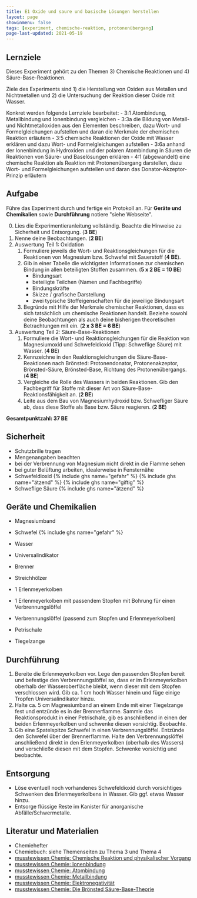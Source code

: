 ```yaml
---
title: E1 Oxide und saure und basische Lösungen herstellen
layout: page
showinmenu: false
tags: [experiment, chemische-reaktion, protonenübergang]
page-last-updated: 2021-05-19
---
```


## Lernziele

Dieses Experiment gehört zu den Themen 3) Chemische Reaktionen und 4) Säure-Base-Reaktionen.

Ziele des Experiments sind 1) die Herstellung von Oxiden aus Metallen und Nichtmetallen und 2) die Untersuchung der Reaktion dieser Oxide mit Wasser.

Konkret werden folgende Lernziele bearbeitet:
	- 3:1 Atombindung, Metallbindung und Ionenbindung vergleichen
	- 3:3a die Bildung von Metall- und Nichtmetalloxiden aus den Elementen beschreiben, dazu Wort- und Formelgleichungen aufstellen und daran die Merkmale der chemischen Reaktion erläutern
	- 3:5 chemische Reaktionen der Oxide mit Wasser erklären und dazu Wort- und Formelgleichungen aufstellen
	- 3:6a anhand der Ionenbindung in Hydroxiden und der polaren Atombindung in Säuren die Reaktionen von Säure- und Baselösungen erklären
	- 4:1 (abgewandelt) eine chemische Reaktion als Reaktion mit Protonenübergang darstellen, dazu Wort- und Formelgleichungen aufstellen und daran das Donator-Akzeptor-Prinzip erläutern

## Aufgabe

Führe das Experiment durch und fertige ein Protokoll an. Für **Geräte und Chemikalien** sowie **Durchführung** notiere "siehe Webseite".

0. Lies die Experimentieranleitung vollständig. Beachte die Hinweise zu Sicherheit und Entsorgung. (**3 BE**)
1. Nenne deine Beobachtungen. (**2 BE**)
2. Auswertung Teil 1: Oxidation
	1. Formuliere jeweils die Wort- und Reaktionsgleichungen für die Reaktionen von Magnesium bzw. Schwefel mit Sauerstoff (**4 BE**).
	2. Gib in einer Tabelle die wichtigsten Informationen zur chemischen Bindung in allen beteiligten Stoffen zusammen. (**5 x 2 BE = 10 BE**)
		- Bindungsart
		- beteiligte Teilchen (Namen und Fachbegriffe)
		- Bindungskräfte
		- Skizze / grafische Darstellung
		- zwei typische Stoffeigenschaften für die jeweilige Bindungsart
	3. Begründe mit Hilfe der Merkmale chemischer Reaktionen, dass es sich tatsächlich um chemische Reaktionen handelt. Beziehe sowohl deine Beobachtungen als auch deine bisherigen theoretischen Betrachtungen mit ein. (**2 x 3 BE = 6 BE**)
3. Auswertung Teil 2: Säure-Base-Reaktionen
	1. Formuliere die Wort- und Reaktionsgleichungen für die Reaktion von Magnesiumoxid und Schwefeldioxid (Tipp: Schweflige Säure) mit Wasser. (**4 BE**)
	2. Kennzeichne in den Reaktionsgleichungen die Säure-Base-Reaktionen nach Brönsted: Protonendonator, Protonenakzeptor, Brönsted-Säure, Brönsted-Base, Richtung des Protonenübergangs. (**4 BE**)
	3. Vergleiche die Rolle des Wassers in beiden Reaktionen. Gib den Fachbegriff für Stoffe mit dieser Art von Säure-Base-Reaktionsfähigkeit an. (**2 BE**)
	4. Leite aus dem Bau von Magnesiumhydroxid bzw. Schwefliger Säure ab, dass diese Stoffe als Base bzw. Säure reagieren. (**2 BE**)
	
**Gesamtpunktzahl: 37 BE**

## Sicherheit

- Schutzbrille tragen
- Mengenangaben beachten
- bei der Verbrennung von Magnesium nicht direkt in die Flamme sehen
- bei guter Belüftung arbeiten, idealerweise in Fensternähe
- Schwefeldioxid {% include ghs name="gefahr" %} {% include ghs name="ätzend" %} {% include ghs name="giftig" %}
- Schweflige Säure {% include ghs name="ätzend" %}

## Geräte und Chemikalien

- Magnesiumband
- Schwefel {% include ghs name="gefahr" %}
- Wasser
- Universalindikator

- Brenner
- Streichhölzer
- 1 Erlenmeyerkolben
- 1 Erlenmeyerkolben mit passendem Stopfen mit Bohrung für einen Verbrennungslöffel
- Verbrennungslöffel (passend zum Stopfen und Erlenmeyerkolben)
- Petrischale
- Tiegelzange


## Durchführung

1. Bereite die Erlenmeyerkolben vor. Lege den passenden Stopfen bereit und befestige den Verbrennungslöffel so, dass er im Erlenmeyerkolben oberhalb der Wasseroberfläche bleibt, wenn dieser mit dem Stopfen verschlossen wird. Gib ca. 1 cm hoch Wasser hinein und füge einige Tropfen Universalindikator hinzu.
2. Halte ca. 5 cm Magnesiumband an einem Ende mit einer Tiegelzange fest und entzünde es in der Brennerflamme. Sammle das Reaktionsprodukt in einer Petrischale, gib es anschließend in einen der beiden Erlenmeyerkolben und schwenke diesen vorsichtig. Beobachte.
3. Gib eine Spatelspitze Schwefel in einen Verbrennungslöffel. Entzünde den Schwefel über der Brennerflamme. Halte den Verbrennungslöffel anschließend direkt in den Erlenmeyerkolben (oberhalb des Wassers) und verschließe diesen mit dem Stopfen. Schwenke vorsichtig und beobachte.

## Entsorgung

- Löse eventuell noch vorhandenes Schwefeldioxid durch vorsichtiges Schwenken des Erlenmeyerkolbens in Wasser. Gib ggf. etwas Wasser hinzu.
- Entsorge flüssige Reste im Kanister für anorganische Abfälle/Schwermetalle.

## Literatur und Materialien

- Chemiehefter
- Chemiebuch: siehe Themenseiten zu Thema 3 und Thema 4
- [musstewissen Chemie: Chemische Reaktion und physikalischer Vorgang](https://www.youtube.com/watch?v=iExhWsDXg9o)
- [musstewissen Chemie: Ionenbindung](https://www.youtube.com/watch?v=n6Dr3qY7c6M)
- [musstewissen Chemie: Atombindung](https://www.youtube.com/watch?v=PsR-HRiGAzA)
- [musstewissen Chemie: Metallbindung](https://www.youtube.com/watch?v=0bvldHVL_TU)
- [musstewissen Chemie: Elektronegativität](https://www.youtube.com/watch?v=DxE1xEc44iU)
- [musstewissen Chemie: Die Brönsted Säure-Base-Theorie](https://www.youtube.com/watch?v=x93KKVDahKY)






